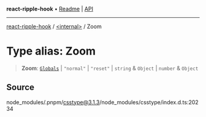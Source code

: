 **react-ripple-hook** • [Readme](../../README.md) \| [API](../../globals.md)

---

[react-ripple-hook](../../README.md) / [\<internal\>](../README.md) / Zoom

# Type alias: Zoom

> **Zoom**: [`Globals`](Globals.md) \| `"normal"` \| `"reset"` \| `string` & `Object` \| `number` & `Object`

## Source

node_modules/.pnpm/csstype@3.1.3/node_modules/csstype/index.d.ts:20234
